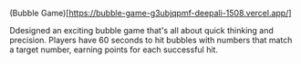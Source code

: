 (Bubble Game)[https://bubble-game-g3ubjqpmf-deepali-1508.vercel.app/]

Ddesigned an exciting bubble game that's all about quick thinking and precision. 
Players have 60 seconds to hit bubbles with numbers that match a target number, earning points for each successful hit. 
